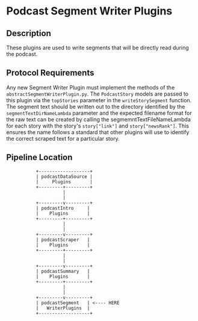 # Podcast Segment Writer Plugins

## Description
These plugins are used to write segments that will be directly read during the podcast.

## Protocol Requirements
Any new Segment Writer Plugin must implement the methods of the `abstractSegmentWriterPlugin.py`.
The `PodcastStory` models are passed to this plugin via the `topStories` parameter in the `writeStorySegment` function. The segment text should be written out to the directory identified by the `segmentTextDirNameLambda` parameter and the expected filename format for the raw text can be created by calling the segmemntTextFileNameLambda for each story with the story's `story["link"]` and `story["newsRank"]`. This ensures the name follows a standard that other plugins will use to identify the correct scraped text for a particular story.

## Pipeline Location

```
           +-------------------+
           | podcastDataSource |
           |     Plugins       |
           +---------+---------+
                     |
                     |
           +---------v---------+
           | podcastIntro     | 
           |    Plugins       |
           +---------+---------+
                     |
                     |
           +---------v---------+
           | podcastScraper   | 
           |    Plugins       |
           +---------+---------+
                     |
                     |
           +---------v---------+
           | podcastSummary   |
           |    Plugins       |
           +---------+---------+
                     |
                     |
           +---------v---------+
           | podcastSegment   | <---- HERE
           |   WriterPlugins  |
           +-------------------+

```